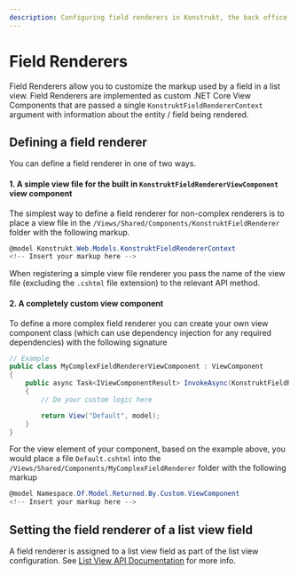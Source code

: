 ```yaml
---
description: Configuring field renderers in Konstrukt, the back office UI builder for Umbraco.
---
```


# Field Renderers

Field Renderers allow you to customize the markup used by a field in a list view. Field Renderers are implemented as custom .NET Core View Components that are passed a single `KonstruktFieldRendererContext` argument with information about the entity / field being rendered. 

## Defining a field renderer

You can define a field renderer in one of two ways.

#### **1. A simple view file for the built in `KonstruktFieldRendererViewComponent` view component**

The simplest way to define a field renderer for non-complex renderers is to place a view file in the `/Views/Shared/Components/KonstruktFieldRenderer` folder with the following markup.

````csharp
@model Konstrukt.Web.Models.KonstruktFieldRendererContext
<!-- Insert your markup here -->
````

When registering a simple view file renderer you pass the name of the view file (excluding the `.cshtml` file extension) to the relevant API method.

#### **2. A completely custom view component**

To define a more complex field renderer you can create your own view component class (which can use dependency injection for any required dependencies) with the following signature

````csharp
// Example
public class MyComplexFieldRendererViewComponent : ViewComponent
{
    public async Task<IViewComponentResult> InvokeAsync(KonstruktFieldRendererContext context)
    {
        // Do your custom logic here

        return View("Default", model);
    }
}
````

For the view element of your component, based on the example above, you would place a file `Default.cshtml` into the  `/Views/Shared/Components/MyComplexFieldRenderer` folder with the following markup

````csharp
@model Namespace.Of.Model.Returned.By.Custom.ViewComponent
<!-- Insert your markup here -->
````

## Setting the field renderer of a list view field

A field renderer is assigned to a list view field as part of the list view configuration. See [List View API Documentation](collection-list-views.md#setting-the-renderer-of-a-field) for more info.
